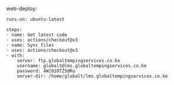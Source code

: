   web-deploy:

    runs-on: ubuntu-latest

    steps:
    - name: Get latest code
    - uses: actions/checkout@v3
    - name: Sync files
    - uses: actions/checkout@v3
    - with: 
        server: ftp.globaltempingservices.co.ke
        username: globalt@lms.globaltempingservices.co.ke
        password: 4W]01OTZS@Ru
        server-dir: /home/globalt/lms.globaltempingservices.co.ke
